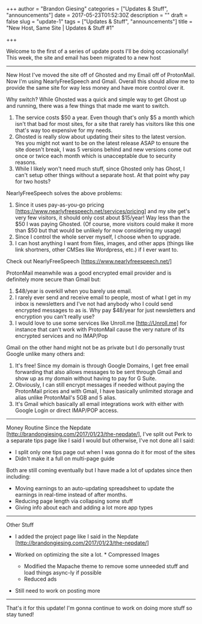 +++
author = "Brandon Giesing"
categories = ["Updates & Stuff", "announcements"]
date = 2017-05-23T01:52:30Z
description = ""
draft = false
slug = "update-1"
tags = ["Updates & Stuff", "announcements"]
title = "New Host, Same Site | Updates & Stuff #1"

+++

Welcome to the first of a series of update posts I'll be doing occasionally!
This week, the site and email has been migrated to a new host


--------------------------------------------------------------------------------

New Host
I've moved the site off of Ghosted and my Email off of ProtonMail. Now I'm using
NearlyFreeSpeech and Gmail. Overall this should allow me to provide the same
site for way less money and have more control over it.

Why switch?
While Ghosted was a quick and simple way to get Ghost up and running, there was
a few things that made me want to switch.

 1. The service costs $50 a year. Even though that's only $5 a month which isn't
    that bad for most sites, for a site that rarely has visitors like this one
    that's way too expensive for my needs.
 2. Ghosted is really slow about updating their sites to the latest version. Yes
    you might not want to be on the latest release ASAP to ensure the site
    doesn't break, I was 5 versions behind and new versions come out once or
    twice each month which is unacceptable due to security reasons.
 3. While I likely won't need much stuff, since Ghosted only has Ghost, I can't
    setup other things without a separate host. At that point why pay for two
    hosts?

NearlyFreeSpeech solves the above problems:

 1. Since it uses pay-as-you-go pricing
    [https://www.nearlyfreespeech.net/services/pricing]  and my site get's very
    few visitors, it should only cost about $15/year! Way less than the $50 I
    was paying Ghosted. (Of course, more visitors could make it more than $50
    but that would be unlikely for now considering my usage)
 2. Since I control the whole server myself, I choose when to upgrade.
 3. I can host anything I want from files, images, and other apps (things like
    link shortners, other CMSes like Wordpress, etc.) if I ever want to.

Check out NearlyFreeSpeech [https://www.nearlyfreespeech.net/]

ProtonMail meanwhile was a good encrypted email provider and is definitely more
secure than Gmail but:

 1. $48/year is overkill when you barely use email.
 2. I rarely ever send and receive email to people, most of what I get in my
    inbox is newsletters and I've not had anybody who I could send encrypted
    messages to as is. Why pay $48/year for just newsletters and encryption you
    can't really use?
 3. I would love to use some services like Unroll.me [http://Unroll.me]  for
    instance that can't work with ProtonMail cause the very nature of its
    encrypted services and no IMAP/Pop

Gmail on the other hand might not be as private but I do personally trust Google
unlike many others and:

 1. It's free! Since my domain is through Google Domains, I get free email
    forwarding that also allows messages to be sent through Gmail and show up as
    my domain without having to pay for G Suite.
 2. Obviously, I can still encrypt messages if needed without paying the
    ProtonMail prices and with Gmail, I have basically unlimited storage and
    alias unlike ProtonMail's 5GB and 5 alias.
 3. It's Gmail which basically all email integrations work with either with
    Google Login or direct IMAP/POP access.


--------------------------------------------------------------------------------

Money Routine
Since the Nepdate [http://brandongiesing.com/2017/01/23/the-nepdate/], I've
split out Perk to a separate tips page like I said I would but otherwise, I've
not done all I said:

 * I split only one tips page out when I was gonna do it for most of the sites
 * Didn't make it a full on multi-page guide

Both are still coming eventually but I have made a lot of updates since then
including:

 * Moving earnings to an auto-updating spreadsheet to update the earnings in
   real-time instead of after months.
 * Reducing page length via collapsing some stuff
 * Giving info about each and adding a lot more app types


--------------------------------------------------------------------------------

Other Stuff
 * I added the project page like I said in the Nepdate
   [http://brandongiesing.com/2017/01/23/the-nepdate/]
 * Worked on optimizing the site a lot. * Compressed Images
    * Modified the Mapache theme to remove
      some unneeded stuff and load things async-ly if possible
    * Reduced ads
   
   
 * Still need to work on posting more


--------------------------------------------------------------------------------

That's it for this update! I'm gonna continue to work on doing more stuff so
stay tuned!